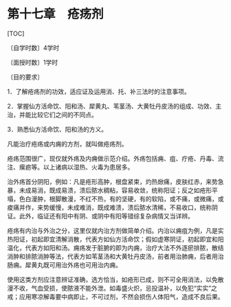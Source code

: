 # 第十七章　疮疡剂

[TOC]

〔自学时数〕4学时

〔面授时数〕1学时

〔目的要求〕

1．了解疮疡剂的功效，适应证及运用消、托、补三法时的注意事项。

2．掌握仙方活命饮、阳和汤、犀黄丸、苇茎汤、大黄牡丹皮汤的组成、功效、主治，并能比较它们之间的不同点。

3．熟悉仙方活命饮、阳和汤的方义。

凡能治疗疮疡或内痈的方剂，就叫做疮疡剂。

疮疡范围很广，现仅就外疡及内痈做示范介绍。外疡包括痈、疽、疔疮、丹毒、流注、瘰疬等。以上诸病以湿热、火毒为患居多。

治外疡首分阴阳，例如：凡是疮形高肿，根盘紧束，灼热焮痛，皮肤红赤，来势急暴，未成易消，既成易溃，溃后脓水稠粘，容易收敛，统称阳证；反之如疮形平塌，色白漫肿，根脚散漫，不红不热，有的坚硬，有的软陷，或不痛，或微痛，或痠痛并作，来势缓慢，未成难消，既成难溃，溃后脓水清稀，不易收口，统称阴证。此外，临证还有阳中有阴、或阴中有阳等错综复杂病情又当详辨。

疮疡有内治与外治之分，这里仅就内治方剂做简单介绍。内治以痈疽为例，凡是实热阳证，初起即宜清解消散，代表方如仙方活命饮；假如虚寒阴证，初起即宜和阳温化，代表方如阳和汤。痈疡发于脏腑的即为内痈，治疗大法不外逐瘀排脓，散结消肿和排脓消肿等法，代表方如苇茎汤和大黄牡丹皮汤，前者用治肺痈，后者用治肠痈。犀黄丸既可用治外疡也可用治内痈。

使用这类方剂应注意辨证准确，选方恰当，如疮形已成，则不可全用消法，以免散漫不收，气血受损，使脓液不能外泄。如毒盛火炽，忌投温补，以免犯“实实”之戒；应用寒凉解毒要中病即止，不可过剂，不然会损伤人体阳气，造成不良后果。
